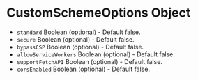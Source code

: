 # CustomSchemeOptions Object

* `standard` Boolean (optional) - Default false.
* `secure` Boolean (optional) - Default false.
* `bypassCSP` Boolean (optional) - Default false.
* `allowServiceWorkers` Boolean (optional) - Default false.
* `supportFetchAPI` Boolean (optional) - Default false.
* `corsEnabled` Boolean (optional) - Default false.
